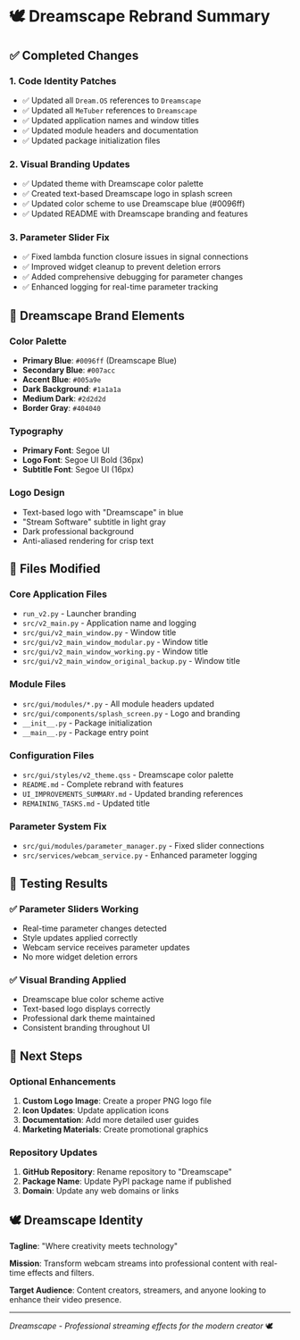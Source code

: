 # 🕊️ Dreamscape Rebrand Summary

## ✅ **Completed Changes**

### **1. Code Identity Patches**
- ✅ Updated all `Dream.OS` references to `Dreamscape`
- ✅ Updated all `MeTuber` references to `Dreamscape`
- ✅ Updated application names and window titles
- ✅ Updated module headers and documentation
- ✅ Updated package initialization files

### **2. Visual Branding Updates**
- ✅ Updated theme with Dreamscape color palette
- ✅ Created text-based Dreamscape logo in splash screen
- ✅ Updated color scheme to use Dreamscape blue (#0096ff)
- ✅ Updated README with Dreamscape branding and features

### **3. Parameter Slider Fix**
- ✅ Fixed lambda function closure issues in signal connections
- ✅ Improved widget cleanup to prevent deletion errors
- ✅ Added comprehensive debugging for parameter changes
- ✅ Enhanced logging for real-time parameter tracking

## 🎨 **Dreamscape Brand Elements**

### **Color Palette**
- **Primary Blue**: `#0096ff` (Dreamscape Blue)
- **Secondary Blue**: `#007acc`
- **Accent Blue**: `#005a9e`
- **Dark Background**: `#1a1a1a`
- **Medium Dark**: `#2d2d2d`
- **Border Gray**: `#404040`

### **Typography**
- **Primary Font**: Segoe UI
- **Logo Font**: Segoe UI Bold (36px)
- **Subtitle Font**: Segoe UI (16px)

### **Logo Design**
- Text-based logo with "Dreamscape" in blue
- "Stream Software" subtitle in light gray
- Dark professional background
- Anti-aliased rendering for crisp text

## 📁 **Files Modified**

### **Core Application Files**
- `run_v2.py` - Launcher branding
- `src/v2_main.py` - Application name and logging
- `src/gui/v2_main_window.py` - Window title
- `src/gui/v2_main_window_modular.py` - Window title
- `src/gui/v2_main_window_working.py` - Window title
- `src/gui/v2_main_window_original_backup.py` - Window title

### **Module Files**
- `src/gui/modules/*.py` - All module headers updated
- `src/gui/components/splash_screen.py` - Logo and branding
- `__init__.py` - Package initialization
- `__main__.py` - Package entry point

### **Configuration Files**
- `src/gui/styles/v2_theme.qss` - Dreamscape color palette
- `README.md` - Complete rebrand with features
- `UI_IMPROVEMENTS_SUMMARY.md` - Updated branding references
- `REMAINING_TASKS.md` - Updated title

### **Parameter System Fix**
- `src/gui/modules/parameter_manager.py` - Fixed slider connections
- `src/services/webcam_service.py` - Enhanced parameter logging

## 🚀 **Testing Results**

### **✅ Parameter Sliders Working**
- Real-time parameter changes detected
- Style updates applied correctly
- Webcam service receives parameter updates
- No more widget deletion errors

### **✅ Visual Branding Applied**
- Dreamscape blue color scheme active
- Text-based logo displays correctly
- Professional dark theme maintained
- Consistent branding throughout UI

## 🎯 **Next Steps**

### **Optional Enhancements**
1. **Custom Logo Image**: Create a proper PNG logo file
2. **Icon Updates**: Update application icons
3. **Documentation**: Add more detailed user guides
4. **Marketing Materials**: Create promotional graphics

### **Repository Updates**
1. **GitHub Repository**: Rename repository to "Dreamscape"
2. **Package Name**: Update PyPI package name if published
3. **Domain**: Update any web domains or links

## 🕊️ **Dreamscape Identity**

**Tagline**: "Where creativity meets technology"

**Mission**: Transform webcam streams into professional content with real-time effects and filters.

**Target Audience**: Content creators, streamers, and anyone looking to enhance their video presence.

---

*Dreamscape - Professional streaming effects for the modern creator* 🕊️ 